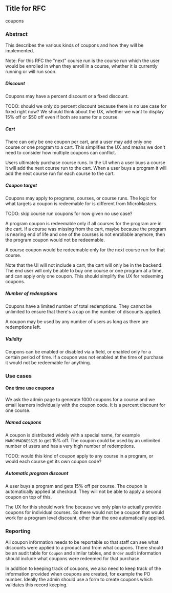 ## Title for RFC

coupons

### Abstract

This describes the various kinds of coupons and how they will be implemented.

Note: For this RFC the "next" course run is the course run which the user would be enrolled
in when they enroll in a course, whether it is currently running or will run soon.

##### Discount

Coupons may have a percent discount or a fixed discount.

TODO: should we only do percent discount because there is no use case for fixed right now?
We should think about the UX, whether we want to display 15% off or $50 off even if both
are same for a course. 

##### Cart

There can only be one coupon per cart, and a user may add only one course or one program
to a cart. This simplifies the UX and means we don't need to consider how multiple coupons
can conflict.

Users ultimately purchase course runs. In the UI when a user buys a course it will add the
next course run to the cart. When a user buys a program it will add the next course run 
for each course to the cart.

##### Coupon target

Coupons may apply to programs, courses, or course runs. The logic for what targets a coupon
is redeemable for is different from MicroMasters.

TODO: skip course run coupons for now given no use case?

A program coupon is redeemable only if
all courses for the program are in the cart. If a course was missing from the cart, maybe
because the program is nearing end of life and one of the courses is not enrollable anymore, then the
program coupon would not be redeemable.
  
A course coupon would be redeemable only for the next course run for that course.

Note that the UI will not include a cart, the cart will only be in the backend. The end user
will only be able to buy one course or one program at a time, and can apply only one coupon.
This should simplify the UX for redeeming coupons.

##### Number of redemptions

Coupons have a limited number of total redemptions. They cannot be unlimited to ensure that
there's a cap on the number of discounts applied.

A coupon may be used by any number of users as long as there are redemptions left.

##### Validity

Coupons can be enabled or disabled via a field, or enabled only for a certain period of time.
If a coupon was not enabled at the time of purchase it would not be redeemable for anything.

### Use cases

#### One time use coupons

We ask the admin page to generate 1000 coupons for a course and we email learners individually
with the coupon code. It is a percent discount for one course.

##### Named coupons

A coupon is distributed widely with a special name, for example `MARCHMADNESS15` to get 15%
off. The coupon could be used by an unlimited number of users and has a very high number of
redemptions.

TODO: would this kind of coupon apply to any course in a program, or would each course
get its own coupon code?

##### Automatic program discount

A user buys a program and gets 15% off per course. The coupon is automatically
applied at checkout. They will not be able to apply a second coupon on top of this.

The UX for this should work fine because we only plan to actually provide coupons for
individual courses. So there would not be a coupon that would work for a program level discount,
other than the one automatically applied.

### Reporting

All coupon information needs to be reportable so that staff can see what discounts were
applied to a product and from what coupons. There should be an audit table for `Coupon` and
similar tables, and `Order` audit information should include what coupons were redeemed for that
purchase.

In addition to keeping track of coupons, we also need to keep track of the information
provided when coupons are created, for example the PO number. Ideally the admin should
use a form to create coupons which validates this record keeping.
